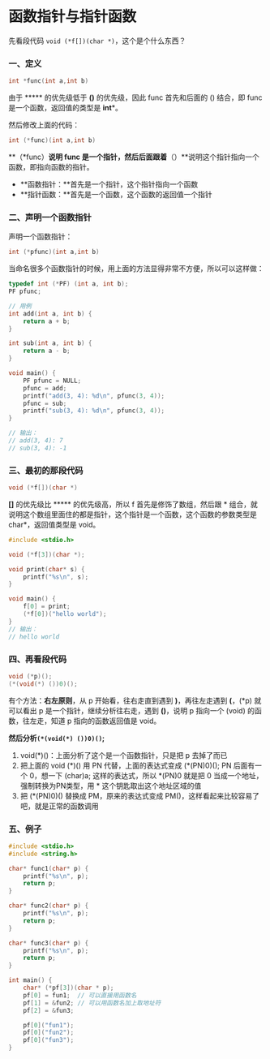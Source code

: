 # 函数指针与指针函数

先看段代码 `void (*f[])(char *)`，这个是个什么东西？

### 一、定义

```c
int *func(int a,int b)
```

由于 ***** 的优先级低于 **()** 的优先级，因此 func 首先和后面的 () 结合，即 func 是一个函数，返回值的类型是 **int***。

然后修改上面的代码：

```c
int (*func)(int a,int b)
```

**（\*func）**说明 func 是一个指针，然后后面跟着**（）**说明这个指针指向一个函数，即指向函数的指针。

- **函数指针：**首先是一个指针，这个指针指向一个函数
- **指针函数：**首先是一个函数，这个函数的返回值一个指针

### 二、声明一个函数指针

声明一个函数指针：

```c
int (*pfunc)(int a,int b)
```

当命名很多个函数指针的时候，用上面的方法显得非常不方便，所以可以这样做：

```c
typedef int (*PF) (int a, int b);
PF pfunc;

// 用例
int add(int a, int b) {
    return a + b;
}

int sub(int a, int b) {
    return a - b;
}

void main() {
    PF pfunc = NULL;
    pfunc = add;
    printf("add(3, 4): %d\n", pfunc(3, 4));
    pfunc = sub;
    printf("sub(3, 4): %d\n", pfunc(3, 4));
}

// 输出：
// add(3, 4): 7
// sub(3, 4): -1
```

### 三、最初的那段代码

```c
void (*f[])(char *)
```

**[]** 的优先级比 ***** 的优先级高，所以 f 首先是修饰了数组，然后跟 * 组合，就说明这个数组里面住的都是指针，这个指针是一个函数，这个函数的参数类型是 char*，返回值类型是 void。

```c
#include <stdio.h>

void (*f[3])(char *);

void print(char* s) {
    printf("%s\n", s);
}

void main() {
    f[0] = print;
    (*f[0])("hello world");
}
// 输出：
// hello world
```

### 四、再看段代码

```c
void (*p)();
(*(void(*) ())0)();
```

有个方法：**右左原则**，从 p 开始看，往右走直到遇到 **)**，再往左走遇到 **(**，(*p) 就可以看出 p 是一个指针，继续分析往右走，遇到 **()**，说明 p 指向一个 (void) 的函数，往左走，知道 p 指向的函数返回值是 void。

**然后分析`(*(void(*) ())0)()`;**

1. void(*)()：上面分析了这个是一个函数指针，只是把 p 去掉了而已
2. 把上面的 void (\*)() 用 PN 代替，上面的表达式变成 (*(PN)0)(); PN 后面有一个 0，想一下 (char)a; 这样的表达式，所以 *(PN)0 就是把 0 当成一个地址，强制转换为PN类型，用 * 这个钥匙取出这个地址区域的值
3. 把 (*(PN)0)() 替换成 PM，原来的表达式变成 PM()，这样看起来比较容易了吧，就是正常的函数调用

### 五、例子

```c
#include <stdio.h>
#include <string.h>

char* func1(char* p) {
    printf("%s\n", p);
    return p;
}

char* func2(char* p) {
    printf("%s\n", p);
    return p;
}

char* func3(char* p) {
    printf("%s\n", p);
    return p;
}

int main() {
    char* (*pf[3])(char * p);
    pf[0] = fun1;  // 可以直接用函数名
    pf[1] = &fun2; // 可以用函数名加上取地址符
    pf[2] = &fun3;

    pf[0]("fun1");
    pf[0]("fun2");
    pf[0]("fun3");
}
```

